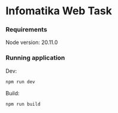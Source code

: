 # Infomatika Web Task

 ### Requirements

 Node version: 20.11.0

 ### Running application

 Dev:

 ```bash
 npm run dev
 ```

 Build:

 ```bash
 npm run build
 ```
